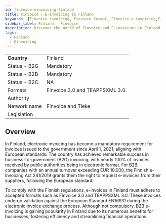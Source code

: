 ```yaml
---
id: finvoice-einvoicing-finland
title: Finvoice - E-invoicing in Finland
keywords: [Finvoice invoicing, Finvoice format, Finvoice e-invoicing,Finnish e-invoicing standards, Finvoice 3.0, Finvoice XML, Finvoice validation,Finvoice integration, Finvoice electronic invoicing, Finvoice implementation in Finland, Finnish e-invoicing standards, E-invoicing in Finland]
sidebar_label: Finland - Finvoice
description: Discover the World of Finvoice and E-invoicing in Finland | Stay compliant with Finnish e-invoicing standards and explore the benefits of Finvoice format. Learn about the implementation process, XML integration, and regulations for e-invoicing in Finland. Find top service providers and understand the advantages of switching from paper to electronic invoices. Stay ahead in the digital age of invoicing in Finland with our comprehensive guide.
tags:
  - Finland
  - Einvoicing
---
```


<table  >
    <tr>
      <td align="left"><b>Country</b></td>
        <td align="left">Finland</td>
    </tr>
    <tr>
        <td align="Left">Status - B2G</td>
        <td align="left">Mandatory</td>
    </tr>
  <tr>
        <td align="Left">Status - B2B</td>
        <td align="left">Mandatory</td>
    </tr>
  <tr>
        <td align="Left">Status - B2C</td>
        <td align="left">NA</td>
    </tr>
  <tr>
        <td align="left">Formats</td>
        <td align="left">Finvoice 3.0 and TEAPPSXML 3.0.</td>
    </tr>
  <tr>
        <td align="left">Authority</td>
        <td align="left"></td>
    </tr>
  <tr>
        <td align="left">Network name</td>
        <td align="left">Finvoice and Tieke </td>
 </tr>
  <tr>
        <td align="left">Legislation</td>
        <td align="left"></td>
 </tr>
</table>

## Overview

In Finland, electronic invoicing has become a mandatory requirement for invoices issued to the government since April 1, 2021, aligning with European standards. The country has achieved remarkable success in business-to-government (B2G) invoicing, with nearly 100% of invoices received by public authorities being in electronic format. For B2B companies with an annual turnover exceeding EUR 10,000, the Finnish e-Invoicing Act 241/2019 grants them the right to request e-invoices from their suppliers, following the European standard.

To comply with the Finnish regulations, e-invoices in Finland must adhere to accepted formats such as Finvoice 3.0 and TEAPPSXML 3.0. These invoices undergo validation against the European Standard EN16931 during the electronic invoice exchange process. Although not compulsory, B2B e-invoicing is gaining popularity in Finland due to its numerous benefits for businesses, fostering efficiency and streamlining financial operations.
